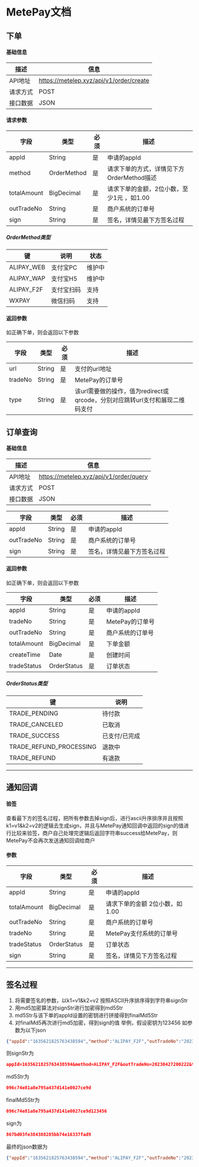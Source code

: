 # MetePay文档

## 下单

#### 基础信息
|  描述 |  信息  |
| ------------ | ------------ |
| API地址  | https://metelep.xyz/api/v1/order/create   |
| 请求方式  |  POST  |
| 接口数据  |  JSON  |

#### 请求参数

|  字段 |  类型  |  必须  |  描述  |
| ------------ | ------------ | ------------ | ------------ |
| appId | String | 是 | 申请的appId |
| method | OrderMethod | 是 | 请求下单的方式，详情见下方OrderMethod描述 |
| totalAmount | BigDecimal | 是 | 请求下单的金额，2位小数，至少1元 ，如1.00 |
| outTradeNo | String | 是 | 商户系统的订单号 |
| sign | String | 是 | 签名，详情见最下方签名过程 |

##### OrderMethod类型
|  键 |  说明  | 状态   |
| ------------ | ------------ | ------------ |
| ALIPAY_WEB  | 支付宝PC   | 维护中   |
| ALIPAY_WAP  |  支付宝H5  | 维护中   |
| ALIPAY_F2F  |  支付宝扫码  | 支持   |
| WXPAY       |   微信扫码 | 支持   |

#### 返回参数
如正确下单，则会返回以下参数

|  字段 |  类型  |  必须  |  描述  |
| ------|------ | ------|------ |
| url  | String | 是 | 支付的url地址   |
| tradeNo  | String | 是 | MetePay的订单号   |
| type  |  String | 是 | 该url需要做的操作，值为redirect或qrcode，分别对应跳转url支付和展现二维码支付  |


## 订单查询

#### 基础信息
|  描述 |  信息  |
| ------------ | ------------ |
| API地址  | https://metelep.xyz/api/v1/order/query   |
| 请求方式  |  POST  |
| 接口数据  |  JSON  |

|  字段 |  类型  |  必须  |  描述  |
| ------------ | ------------ | ------------ | ------------ |
| appId | String | 是 | 申请的appId |
| outTradeNo | String | 是 | 商户系统的订单号 |
| sign | String | 是 | 签名，详情见最下方签名过程 |

#### 返回参数
如正确下单，则会返回以下参数

|  字段 |  类型  |  必须  |  描述  |
| ------|------ | --------|---- |
| appId | String | 是 | 申请的appId |
| tradeNo  | String | 是 | MetePay的订单号   |
| outTradeNo | String | 是 | 商户系统的订单号 |
| totalAmount | BigDecimal | 是 | 下单金额 |
| createTime | Date | 是 | 创建时间 |
| tradeStatus  |  OrderStatus | 是 | 订单状态  |

##### OrderStatus类型
|  键 |  说明  |
| ------------ | ------------ |
| TRADE_PENDING  | 待付款   |
| TRADE_CANCELED  |  已取消  |
| TRADE_SUCCESS  |  已支付/已完成  |
| TRADE_REFUND_PROCESSING  |  退款中  |
| TRADE_REFUND  |  有退款  |

---

## 通知回调

#### 验签
查看最下方的签名过程，把所有参数去掉sign后，进行ascii升序排序并且按照k1=v1&k2=v2的逻辑去生成sign，并且与MetePay通知回调中返回的sign的值进行比较来验签，商户自己处理完逻辑后返回字符串success给MetePay，则MetePay不会再次发送通知回调给商户
#### 参数
|  字段 |  类型  |  必须  |  描述  |
| ------------ | ------------ | ------------ | ------------ |
| appId | String | 是 | 申请的appId |
| totalAmount | BigDecimal | 是 | 请求下单的金额 2位小数，如1.00 |
| outTradeNo | String | 是 | 商户系统的订单号 |
| tradeNo | String | 是 | MetePay支付系统的订单号 |
| tradeStatus | OrderStatus | 是 | 订单状态 |
| sign | String | 是 | 签名，详情见下方签名过程 |

---

## 签名过程

1. 将需要签名的参数，以k1=v1&k2=v2 按照ASCII升序排序得到字符串signStr
2. 用md5加密算法对signStr进行加密得到md5Str
3. md5Str与该下单的appId设置的密钥进行拼接得到finalMd5Str
4. 对finalMd5再次进行md5加密，得到sign的值
   举例，假设密钥为123456
   如参数为以下json

```json
{"appId":"1635621825763438594","method":"ALIPAY_F2F","outTradeNo":"20230427200222","totalAmount":"1.00"}
```

则signStr为

```json
appId=1635621825763438594&method=ALIPAY_F2F&outTradeNo=20230427200222&totalAmount=1.00
```

md5Str为

```json
096c74e81a8e795a437d141e0027ce9d
```

finalMd5Str为

```json
096c74e81a8e795a437d141e0027ce9d123456
```

sign为

```json
867bd03fe384388285bb74e16337fad9
```

最终的json数据为

```json
{"appId":"1635621825763438594","method":"ALIPAY_F2F","outTradeNo":"20230427200222","sign":"867bd03fe384388285bb74e16337fad9","totalAmount":"1.00"}
```
